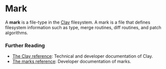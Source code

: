 # Mark

A **mark** is a file-type in the [Clay](urbit-docs/glossary/clay) filesystem. A mark is a file that defines filesystem information such as type, merge routines, diff routines, and patch algorithms.

### Further Reading

- [The Clay reference](urbit-docs/system/kernel/clay): Technical and developer documentation of Clay.
- [The marks reference](urbit-docs/system/kernel/clay/guides/marks): Developer documentation of marks.
